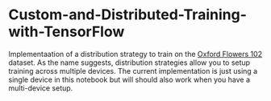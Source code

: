 # Custom-and-Distributed-Training-with-TensorFlow
Implementaation of a distribution strategy to train on the [Oxford Flowers 102](https://www.tensorflow.org/datasets/catalog/oxford_flowers102) dataset. As the name suggests, distribution strategies allow you to setup training across multiple devices. The current implementation is just using a single device in this notebook but will should also work when you have a multi-device setup.
